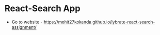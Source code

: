 # React-Search App
* Go to website - https://mohit27kokanda.github.io/lybrate-react-search-assignment/
